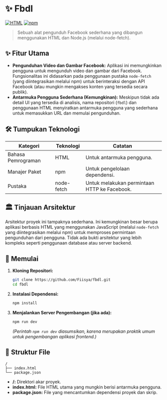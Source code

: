 # ✨ Fbdl

[![HTML](https://img.shields.io/badge/language-HTML-blue.svg)](https://www.w3.org/html/)
[![npm](https://img.shields.io/badge/npm-latest-green.svg)](https://www.npmjs.com/)


> Sebuah alat pengunduh Facebook sederhana yang dibangun menggunakan HTML dan Node.js (melalui node-fetch).

## ✨ Fitur Utama

* **Pengunduhan Video dan Gambar Facebook:**  Aplikasi ini memungkinkan pengguna untuk mengunduh video dan gambar dari Facebook.  Fungsionalitas ini didasarkan pada penggunaan pustaka `node-fetch` (yang diintegrasikan melalui npm) untuk berinteraksi dengan API Facebook (atau mungkin mengakses konten yang tersedia secara publik).
* **Antarmuka Pengguna Sederhana (Kemungkinan):**  Meskipun tidak ada detail UI yang tersedia di analisis, nama repositori (`fbdl`) dan penggunaan HTML menyiratkan antarmuka pengguna yang sederhana untuk memasukkan URL dan memulai pengunduhan.


## 🛠️ Tumpukan Teknologi

| Kategori       | Teknologi      | Catatan                                      |
|-----------------|-----------------|----------------------------------------------|
| Bahasa Pemrograman | HTML           | Untuk antarmuka pengguna.                    |
| Manajer Paket    | npm            | Untuk pengelolaan dependensi.                |
| Pustaka          | node-fetch      | Untuk melakukan permintaan HTTP ke Facebook. |


## 🏛️ Tinjauan Arsitektur

Arsitektur proyek ini tampaknya sederhana.  Ini kemungkinan besar berupa aplikasi berbasis HTML yang menggunakan JavaScript (melalui `node-fetch` yang diintegrasikan melalui npm) untuk memproses permintaan pengunduhan dari pengguna.  Tidak ada bukti arsitektur yang lebih kompleks seperti penggunaan database atau server backend.

## 🚀 Memulai

1. **Kloning Repositori:**
   ```bash
   git clone https://github.com/Fiisya/fbdl.git
   cd fbdl
   ```

2. **Instalasi Dependensi:**
   ```bash
   npm install
   ```

3. **Menjalankan Server Pengembangan (jika ada):**
   ```bash
   npm run dev
   ```
   *(Perintah `npm run dev` diasumsikan, karena merupakan praktik umum untuk pengembangan aplikasi frontend.)*


## 📂 Struktur File

```
/
├── index.html
└── package.json
```

* **/:** Direktori akar proyek.
* **index.html:** File HTML utama yang mungkin berisi antarmuka pengguna.
* **package.json:** File yang mencantumkan dependensi proyek dan skrip.
